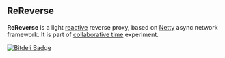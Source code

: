 ## ReReverse

**ReReverse** is a light [reactive](http://www.reactivemanifesto.org) reverse proxy, based on [Netty](http://netty.io) async network framework. It is part of [collaborative time](http://www.github.com/radmanesh/time) experiment.

[![Bitdeli Badge](https://d2weczhvl823v0.cloudfront.net/morteza/rereverse/trend.png)](https://bitdeli.com/free "Bitdeli Badge")
